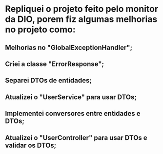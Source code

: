 # Repliquei o projeto feito pelo monitor da DIO, porem fiz algumas melhorias no projeto como:

## Melhorias no "GlobalExceptionHandler";

## Criei a classe "ErrorResponse";

## Separei DTOs de entidades;

## Atualizei o "UserService" para usar DTOs;

## Implementei conversores entre entidades e DTOs;

## Atualizei o "UserController" para usar DTOs e validar os DTOs;
